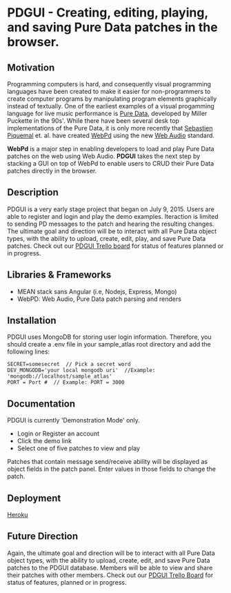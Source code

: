 # PDGUI - Creating, editing, playing, and saving Pure Data patches in the browser.

## Motivation
Programming computers is hard, and consequently visual programming languages
have been created to make it easier for non-programmers to create computer programs by manipulating
program elements graphically instead of textually. One of the earliest examples of a visual progamming
language for live music performance is [Pure Data](http://puredata.info), developed by Miller Puckette in the 90s'.
While there have been several desk top implementations of the Pure Data, it is only more recently that 
[Sebastien Piquemal](http://funktion.fm/#contact) et. al. have created [WebPd](https://github.com/sebpiq/WebPd)
using the new [Web Audio](https://developer.mozilla.org/en-US/docs/Web/API/Web_Audio_API) standard.

**WebPd** is a major step in enabling developers to load and play Pure Data patches on the web using Web Audio.
**PDGUI** takes the next step by stacking a GUI on top of WebPd to enable users to CRUD their Pure Data patches directly in the browser.

## Description
PDGUI is a very early stage project that began on July 9, 2015.  Users are able to register and login and play the demo
examples. Iteraction is limited to sending PD messages to the patch and hearing the resulting changes.  The ultimate goal and direction will
be to interact with all Pure Data object types, with the ability to upload, create, edit, play, and save Pure Data patches. Check out
our [PDGUI Trello board](https://trello.com/b/07uE2nVI/pure-data-gui-development) for status of features planned or in progress.

## Libraries & Frameworks
- MEAN stack sans Angular (i.e, Nodejs, Express, Mongo)
- WebPD: Web Audio, Pure Data patch parsing and renders

## Installation
PDGUI uses MongoDB for storing user login information.  Therefore, you should create a .env file in your sample_atlas root directory 
and add the following lines:
```
SECRET=somesecret  // Pick a secret word
DEV_MONGODB='your local mongodb uri'  //Example: 'mongodb://localhost/sample_atlas'
PORT = Port #  // Example: PORT = 3000
```
## Documentation
PDGUI is currently 'Demonstration Mode' only.
- Login or Register an account
- Click the demo link
- Select one of five patches to view and play

Patches that contain message send/receive ability will be displayed as
object fields in the patch panel. Enter values in those fields to change
the patch.

## Deployment
[Heroku]()

## Future Direction
Again, the ultimate goal and direction will be to interact with all Pure Data object types, with the
ability to upload, create, edit, and save Pure Data patches to the PDGUI database.  Members will be able
to view and share their patches with other members. Check out our [PDGUI Trello Board](https://trello.com/b/07uE2nVI/pure-data-gui-development)
for status of features, planned or in progress.
